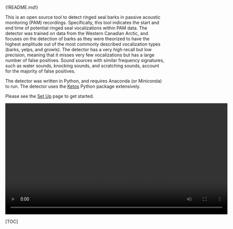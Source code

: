 {!README.md!}

This is an open source tool to detect ringed seal barks in passive acoustic monitoring (PAM) recordings. Specifically, this tool indicates the start and end time of potential ringed seal vocalizations within PAM data. The detector was trained on data from the Western Canadian Arctic, and focuses on the detection of barks as they were theorized to have the highest amplitude out of the most commonly described vocalization types (barks, yelps, and growls). The detector has a very high recall but low precision, meaning that it misses very few vocalizations but has a large number of false positives. Sound sources with similar frequency signatures, such as water sounds, knocking sounds, and scratching sounds, account for the majority of false positives. 

The detector was written in Python, and requires Anaconda (or Miniconda) to run. The detector uses the [Ketos](https://docs.meridian.cs.dal.ca/ketos/introduction.html) Python package extensively.

Please see the [Set Up](SetUp.md) page to get started.

<video width="700"  controls>
  <source src="main-page.mp4" type="video/mp4">
</video>

[TOC]


